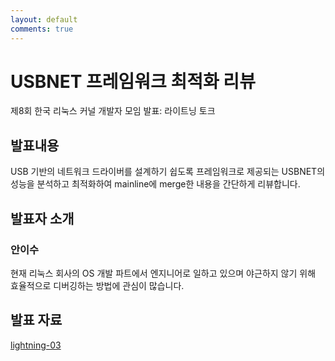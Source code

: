 ```yaml
---
layout: default
comments: true
---
```


# USBNET 프레임워크 최적화 리뷰
제8회 한국 리눅스 커널 개발자 모임 발표: 라이트닝 토크

## 발표내용
USB 기반의 네트워크 드라이버를 설계하기 쉽도록 프레임워크로 제공되는 USBNET의 성능을 분석하고 최적화하여 mainline에 merge한 내용을 간단하게 리뷰합니다.

## 발표자 소개

### 안이수
현재 리눅스 회사의 OS 개발 파트에서 엔지니어로 일하고 있으며 야근하지 않기 위해 효율적으로 디버깅하는 방법에 관심이 많습니다.

## 발표 자료
[lightning-03](https://raw.githubusercontent.com/kernel-dev-ko/kernel-dev-ko.github.io/master/8th/lightning-03/lightning-03.pdf)
